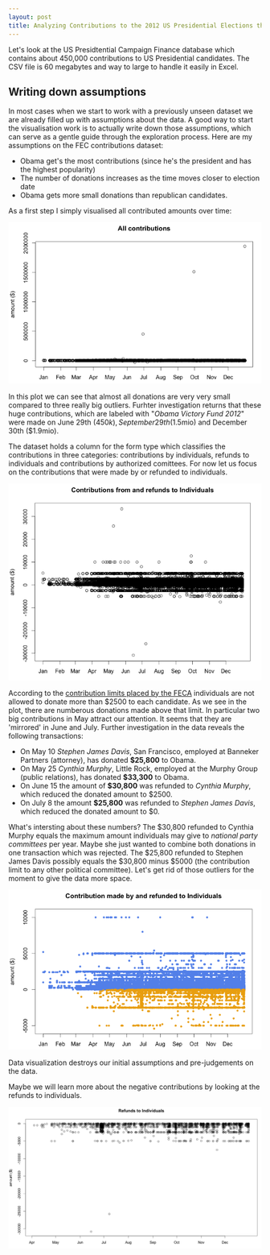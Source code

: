 ```yaml
---
layout: post
title: Analyzing Contributions to the 2012 US Presidential Elections through Visualization
---
```


Let's look at the US Presidtential Campaign Finance database which contains about 450,000 contributions to US Presidential candidates. The CSV file is 60 megabytes and way to large to handle it easily in Excel.

## Writing down assumptions

In most cases when we start to work with a previously unseen dataset we are already filled up with assumptions about the data. A good way to start the visualisation work is to actually write down those assumptions, which can serve as a gentle guide through the exploration process. Here are my assumptions on the FEC contributions dataset:

* Obama get's the most contributions (since he's the president and has the highest popularity)
* The number of donations increases as the time moves closer to election date
* Obama gets more small donations than republican candidates.

As a first step I simply visualised all contributed amounts over time:

![contributed amounts over time](/img/ddjbook/all.png)

In this plot we can see that almost all donations are very very small compared to three really big outliers. Furhter investigation returns that these huge contributions, which are labeled with "*Obama Victory Fund 2012*" were made on June 29th ($450k), September 29th ($1.5mio) and December 30th ($1.9mio).

The dataset holds a column for the form type which classifies the contributions in three categories: contributions by individuals, refunds to individuals and contributions by authorized comittees. For now let us focus on the contributions that were made by or refunded to individuals. 

![Contributions by individuals](/img/ddjbook/indiv-refunds.png)

According to the [contribution limits placed by the FECA](http://www.fec.gov/pages/brochures/fecfeca.shtml#Contribution_Limits) individuals are not allowed to donate more than $2500 to each candidate. As we see in the plot, there are numberous donations made above that limit. In particular two big contributions in May attract our attention. It seems that they are 'mirrored' in June and July. Further investigation in the data reveals the following transactions:

* On May 10 *Stephen James Davis*, San Francisco, employed at Banneker Partners (attorney), has donated **$25,800** to Obama.
* On May 25 *Cynthia Murphy*, Little Rock, employed at the Murphy Group (public relations), has donated **$33,300** to Obama.
* On June 15 the amount of **$30,800** was refunded to *Cynthia Murphy*, which reduced the donated amount to $2500.
* On July 8 the amount **$25,800** was refunded to *Stephen James Davis*, which reduced the donated amount to $0.

What's intersting about these numbers? The $30,800 refunded to Cynthia Murphy equals the maximum amount individuals may give to *national party committees* per year. Maybe she just wanted to combine both donations in one transaction which was rejected. The $25,800 refunded to Stephen James Davis possibly equals the $30,800 minus $5000 (the contribution limit to any other political committee). Let's get rid of those outliers for the moment to give the data more space.

![Contributions by individuals](/img/ddjbook/contr-refunds2.png)


Data visualization destroys our initial assumptions and pre-judgements on the data.

Maybe we will learn more about the negative contributions by looking at the refunds to individuals.

![Refunds to individuals](/img/ddjbook/refunds.png)





